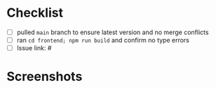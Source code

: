 # Checklist

- [ ] pulled `main` branch to ensure latest version and no merge conflicts
- [ ] ran `cd frontend; npm run build` and confirm no type errors
- [ ] Issue link: #

# Screenshots

